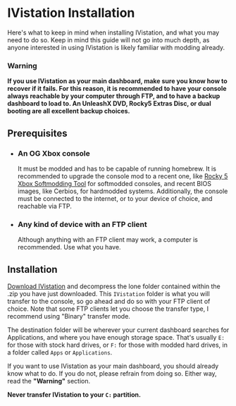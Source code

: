 # IVistation Installation

Here's what to keep in mind when installing IVistation, and what you may need to do so. Keep in mind this guide will not
go into much depth, as anyone interested in using IVistation is likely familiar with modding already.

### Warning

**If you use IVistation as your main dashboard, make sure you know how to recover if it fails. For this reason, it is
recommended to have your console always reachable by your computer through FTP, and to have a backup dashboard to load 
to. An UnleashX DVD, Rocky5 Extras Disc, or dual booting are all excellent backup choices.**

## Prerequisites
- ### An OG Xbox console
    It must be modded and has to be capable of running homebrew. It is recommended to upgrade the console
    mod to a recent one, like [Rocky 5 Xbox Softmodding Tool](https://github.com/Rocky5/Xbox-Softmodding-Tool) for
    softmodded consoles, and recent BIOS images, like Cerbios, for hardmodded systems. Additionally, the console
    must be connected to the internet, or to your device of choice, and reachable via FTP.
- ### Any kind of device with an FTP client
    Although anything with an FTP client may work, a computer is recommended. Use what you have.

## Installation

[Download IVistation](https://github.com/astarivi/IVistation/releases/latest/download/IVistation.zip) and decompress the 
lone folder contained within the .zip you have just downloaded.
This `IVistation` folder is what you will transfer to the console, so go ahead and do so with your FTP
client of choice. Note that some FTP clients let you choose the transfer type, I recommend using "Binary" transfer mode.

The destination folder will be wherever your current dashboard searches for Applications, and where you have enough 
storage space. That's usually `E:` for those with stock hard drives, or `F:` for those with modded hard drives, in a 
folder called `Apps` or `Applications`.

If you want to use IVistation as your main dashboard, you should already know what to do. If you do not, please refrain
from doing so. Either way, read the **"Warning"** section.

**Never transfer IVistation to your `C:` partition.**